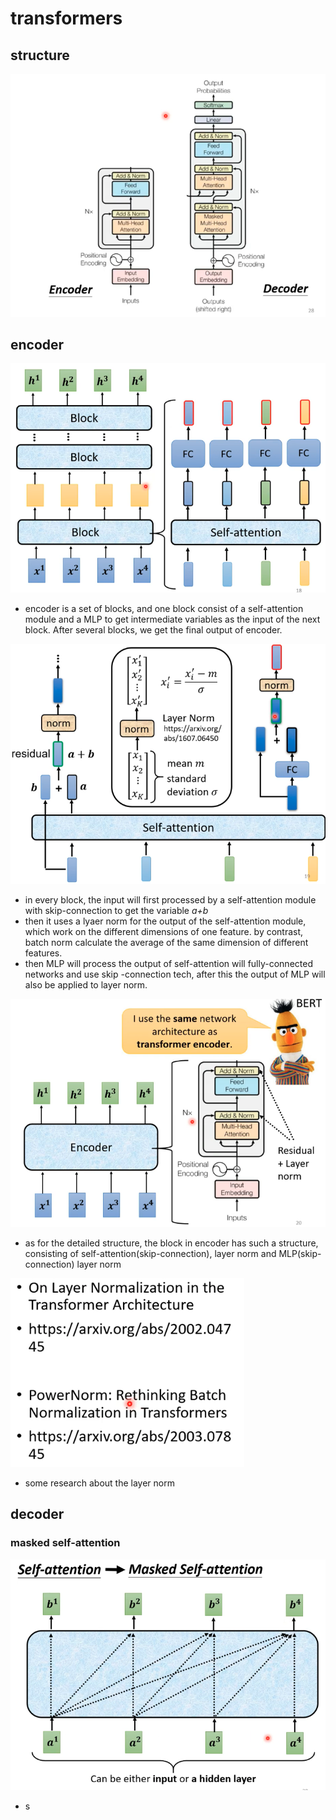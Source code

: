 # transformers

## structure

![img](https://github.com/KobryLee/ML-2021Spring-NTU-hws/blob/main/notes/statics/lecture5/5-decoder-structure.png)

## encoder

![img](https://github.com/KobryLee/ML-2021Spring-NTU-hws/blob/main/notes/statics/lecture5/1-encoder-overall-structure.png)

* encoder is a set of blocks, and one block consist of a self-attention module and a MLP to get intermediate variables as the input of the next block. After several blocks, we get the final output of encoder.

![img](https://github.com/KobryLee/ML-2021Spring-NTU-hws/blob/main/notes/statics/lecture5/2-transformer-encoder-structure.png)

* in every block, the input will first processed by a self-attention module with skip-connection to get the variable *a+b*
* then it uses a lyaer norm for the output of the self-attention module, which work on the different dimensions of one feature. by contrast, batch norm calculate the average of the same dimension of different features.
* then MLP will process the output of self-attention will fully-connected networks and use skip -connection tech, after this the output of MLP will also be applied to layer norm.

![img](https://github.com/KobryLee/ML-2021Spring-NTU-hws/blob/main/notes/statics/lecture5/3-encoder-detail.png)

* as for the detailed structure, the block in encoder has such a structure, consisting of self-attention(skip-connection), layer norm and MLP(skip-connection) layer norm

![img](https://github.com/KobryLee/ML-2021Spring-NTU-hws/blob/main/notes/statics/lecture5/4-paper-about-norm.png)

* some research about the layer norm

## decoder

### masked self-attention

![img](https://github.com/KobryLee/ML-2021Spring-NTU-hws/blob/main/notes/statics/lecture5/6-masked-self-attention(generate-b-one-by-one).png)

* s
